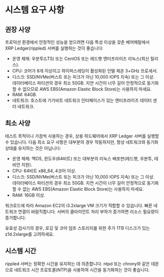 # 시스템 요구 사항

## 권장 사양&#x20;

프로덕션 환경에서 안정적인 성능을 얻으려면 다음 특성 이상을 갖춘 베어메탈에서 XRP Ledger(rippled) 서버를 실행하는 것이 좋습니다:

* 운영 체제: 우분투(LTS) 또는 CentOS 또는 레드햇 엔터프라이즈 리눅스(최신 릴리스).&#x20;
* CPU: 코어가 8개 이상이고 하이퍼스레딩이 활성화된 인텔 제온 3+GHz 프로세서.&#x20;
* 디스크: SSD/NVMe(버스트 또는 피크가 아닌 10,000 IOPS 지속) 또는 그 이상. 데이터베이스 파티션의 경우 최소 50GB. 지연 시간이 너무 길어 안정적으로 동기화할 수 없으므로 AWS EBS(Amazon Elastic Block Store)는 사용하지 마세요.&#x20;
* RAM: 64GB.&#x20;
* 네트워크: 호스트에 기가비트 네트워크 인터페이스가 있는 엔터프라이즈 데이터 센터 네트워크.&#x20;

## 최소 사양

테스트 목적이나 가끔씩 사용하는 경우, 상용 하드웨어에서 XRP Ledger 서버를 실행할 수 있습니다. 다음 최소 요구 사항은 대부분의 경우 작동하지만, 항상 네트워크와 동기화 상태를 유지하는 것은 아닙니다:

* 운영 체제: 맥OS, 윈도우(64비트) 또는 대부분의 리눅스 배포판(레드햇, 우분투, 데비안 지원).&#x20;
* CPU: 64비트 x86\_64, 4코어 이상.&#x20;
* 디스크: SSD/NVMe(버스트 또는 피크가 아닌 10,000 IOPS 지속) 또는 그 이상. 데이터베이스 파티션의 경우 최소 50GB. 지연 시간이 너무 길어 안정적으로 동기화할 수 없는 AWS EBS(Amazon Elastic Block Store)는 사용하지 마세요.&#x20;
* RAM: 16GB 이상.&#x20;

워크로드에 따라 Amazon EC2의 i3.2xlarge VM 크기가 적합할 수 있습니다. 빠른 네트워크 연결이 바람직합니다. 서버의 클라이언트 처리 부하가 증가하면 리소스 필요량이 증가합니다.

유효성 검사기의 경우, 로깅 및 코어 덤프 스토리지를 위한 추가 1TB 디스크가 있는 z1d.2xlarge를 고려하세요.

## 시스템 시간&#x20;

rippled 서버는 정확한 시간을 유지하는 데 의존합니다. ntpd 또는 chrony와 같은 데몬으로 네트워크 시간 프로토콜(NTP)을 사용하여 시간을 동기화하는 것이 좋습니다.
